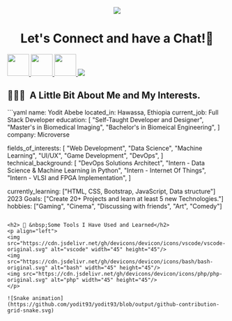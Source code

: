 <p align="center">
  <img src="https://capsule-render.vercel.app/api?type=waving&color=gradient&text=Hello!&height=100&section=header"/>
</p>

<h1 align="center">
  Let's Connect and have a Chat!💬
</h1>

<a href="https://twitter.com/yodtwit">
  <img height="50" src="https://www.iconfinder.com/icons/5296514/bird_tweet_twitter_twitter_logo_icon"/>
</a>
<a href="https://linkedin.com/in/yodit-abebe-a97a68140">
  <img height="50" src="https://www.iconfinder.com/icons/5296501/linkedin_network_linkedin_logo_icon"/>
</a>
<a href="https://github.com/yodit93/Personal-portfolio">
  <img height="50" src="https://www.iconfinder.com/icons/4818544/cv_job_portfolio_icon"/>
</a>

<img src="https://media4.giphy.com/media/QNFhOolVeCzPQ2Mx85/giphy.gif?cid=ecf05e47f4gq2i5lglwyu4m82mu9ex60pifzk5tt4rcs00gs&rid=giphy.gif&ct=g"/>


<h2>👨🏻‍💻 &nbsp;A Little Bit About Me and My Interests.</h2>
```yaml
name: Yodit Abebe
located_in: Hawassa, Ethiopia
current_job: Full Stack Developer
education:
  [
    "Self-Taught Developer and Designer",
    "Master's in Biomedical Imaging",
    "Bachelor's in Biomeical Engineering",
  ]
company: Microverse

fields_of_interests:
  [
    "Web Development",
    "Data Science",
    "Machine Learning",
    "UI/UX",
    "Game Development",
    "DevOps",
  ]
technical_background:
  [
    "DevOps Solutions Architect",
    "Intern - Data Science & Machine Learning in Python",
    "Intern - Internet Of Things",
    "Intern - VLSI and FPGA Implementation",
  ]
  
currently_learning: ["HTML, CSS, Bootstrap, JavaScript, Data structure"]
2023 Goals: ["Create 20+ Projects and learn at least 5 new Technologies."]
hobbies: ["Gaming", "Cinema", "Discussing with friends", "Art", "Comedy"]
```

<h2> 🚀 &nbsp;Some Tools I Have Used and Learned</h2>
<p align="left">
<img src="https://cdn.jsdelivr.net/gh/devicons/devicon/icons/vscode/vscode-original.svg" alt="vscode" width="45" height="45"/>
<img src="https://cdn.jsdelivr.net/gh/devicons/devicon/icons/bash/bash-original.svg" alt="bash" width="45" height="45"/>
<img src="https://cdn.jsdelivr.net/gh/devicons/devicon/icons/php/php-original.svg" alt="php" width="45" height="45"/>
</p>

![Snake animation](https://github.com/yodit93/yodit93/blob/output/github-contribution-grid-snake.svg)

